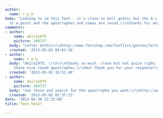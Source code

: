 ```yaml
---
author:
  name: r_o_b
body: "Looking to id this font - it's close to bell gothic but the A's seem to come
  to a point and the apostrophes and comas are round.\r\nthanks for any help!\r\nbest,\r\nr\r\n"
comments:
- author:
    name: akira1975
    picture: 109727
  body: "Letter Gothic\r\nhttp://www.fontshop.com/fontlist/genres/letter_gothic/"
  created: '2013-05-01 04:03:18'
- author:
    name: r_o_b
  body: "Akira1975, \r\n\r\nthanks so much. close but not quite right. still missing
    those nice round apostrophes.\r\nbut thank you for your response!\r\n\r\nbest,\r\nr\r\n"
  created: '2013-05-01 18:51:40'
- author:
    name: akira1975
    picture: 109727
  body: "See these and search for the apostrophe you want:\r\nhttp://www.fontshop.com/fontlist/genres/letter_gothic/?&fg=000000&bg=ffffff&sample_size=36&sample_text=YOU%E2%80%99RE%20INVITED&ft=liga\r\nhttp://myfonts.us/td-jzWtW7"
  created: '2013-05-02 02:37:13'
date: '2013-04-30 22:32:00'
title: font help?

---
```


